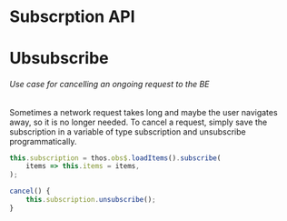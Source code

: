 # Subscrption API


# Ubsubscribe

###### Use case for cancelling an ongoing request to the BE
Sometimes a network request takes long and maybe the user navigates away, so it is no longer needed.
To cancel a request, simply save the subscription in a variable of type subscription and unsubscribe programmatically.

```javascript
this.subscription = thos.obs$.loadItems().subscribe(
	items => this.items = items,
);

cancel() {
	this.subscription.unsubscribe();
}
```
